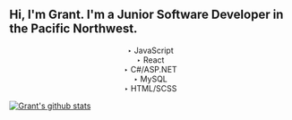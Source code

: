 ## Hi, I'm Grant. I'm a Junior Software Developer in the Pacific Northwest. <br> 
<div style="text-align:center">
‣ JavaScript <br> ‣ React <br> ‣ C#/ASP.NET <br> ‣ MySQL <br> ‣ HTML/SCSS <br>
</div>

[![Grant's github stats](https://github-readme-stats.vercel.app/api?username=granteadie)](https://github.com/anuraghazra/github-readme-stats)